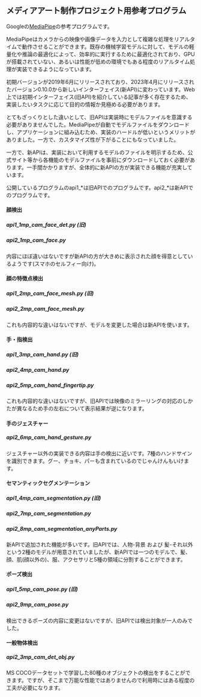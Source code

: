メディアアート制作プロジェクト用参考プログラム
---
Googleの[MediaPipe](https://ai.google.dev/edge/mediapipe/)の参考プログラムです。

MediaPipeはカメラからの映像や画像データを入力として複雑な処理をリアルタイムで動作させることができます。既存の機械学習モデルに対して、モデルの軽量化や推論の最適化によって、効率的に実行するために最適化されており、GPUが搭載されていない、あるいは性能が低めの環境でもある程度のリアルタイム処理が実装できるようになっています。

初期バージョンが2019年6月にリリースされており、2023年4月にリリースされたバージョン0.10.0から新しいインターフェイス(新API)に変わっています。Web上では初期インターフェイス(旧API)を紹介している記事が多く存在するため、実装したいタスクに応じて目的の情報か見極める必要があります。

とてもざっくりとした違いとして、旧APIは実装時にモデルファイルを意識する必要がありませんでした。MediaPipeが自動でモデルファイルをダウンロードし、アプリケーションに組み込むため、実装のハードルが低いというメリットがありました。一方で、カスタマイズ性が下がることにもなっていました。

一方で、新APIは、実装において利用するモデルのファイルを明示するため、公式サイト等から各機能のモデルファイルを事前にダウンロードしておく必要があります。一手間かかりますが、全体的に新APIの方が実装できる機能が充実しています。

公開しているプログラムのapi1_*は旧APIでのプログラムです。api2_*は新APIでのプログラムです。

#### 顔検出
##### api1_1mp_cam_face_det.py (旧)
##### api2_1mp_cam_face.py
内容にほぼ違いはないですが新APIの方が大きめに表示された顔を得意としているようです(スマホのセルフィー向け)。

#### 顔の特徴点検出
##### api1_2mp_cam_face_mesh.py (旧)
##### api2_2mp_cam_face_mesh.py
これも内容的な違いはないですが、モデルを変更した場合は新APIを使います。

#### 手・指検出
##### api1_3mp_cam_hand.py (旧)
##### api2_4mp_cam_hand.py
##### api2_5mp_cam_hand_fingertip.py
これも内容的な違いはないですが、旧APIでは映像のミラーリングの対応のしかたが異なるため手の左右について表示結果が逆になります。

#### 手のジェスチャー
##### api2_6mp_cam_hand_gesture.py
ジェスチャー以外の実装できる内容は手の検出に近いです。7種のハンドサインを識別できます。グー、チョキ、パーも含まれているのでじゃんけんもいけます。

#### セマンティックセグメンテーション
##### api1_4mp_cam_segmentation.py (旧)
##### api2_7mp_cam_segmentation.py
##### api2_8mp_cam_segmentation_anyParts.py
新APIで追加された機能が多いです。旧APIでは、人物-背景 および 髪-それ以外 という2種のモデルが用意されていましたが、新APIでは一つのモデルで、髪、顔、肌(顔以外の)、服、アクセサリと5種の領域に分割することができます。

#### ポーズ検出
##### api1_5mp_cam_pose.py (旧)
##### api2_9mp_cam_pose.py
検出できるポーズの内容に変更はないですが、旧APIでは検出対象が一人のみでした。

#### 一般物体検出
##### api2_3mp_cam_det_obj.py
MS COCOデータセットで学習した80種のオブジェクトの検出をすることができます。ですが、そこまで万能な性能ではありませんので利用時にはある程度の工夫が必要になります。